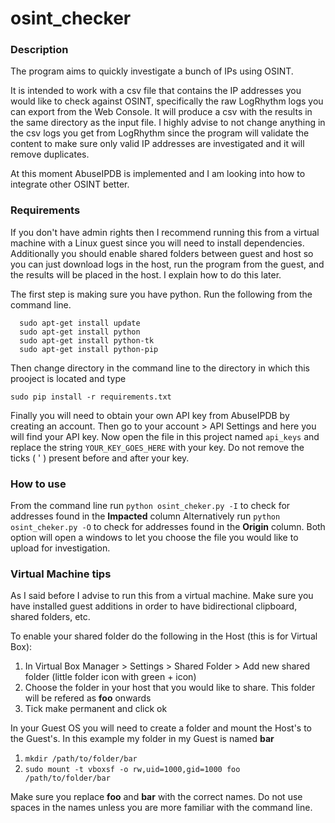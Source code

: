 # osint_checker

### Description

The program aims to quickly investigate a bunch of IPs using OSINT. 

It is intended to work with a csv file that contains the IP addresses you would like to check against OSINT, specifically the raw LogRhythm logs you can export from the Web Console. It will produce a csv with the results in the same directory as the input file. I highly advise to not change anything in the csv logs you get from LogRhythm since the program will validate the content to make sure only valid IP addresses are investigated and it will remove duplicates.

At this moment AbuseIPDB is implemented and I am looking into how to integrate other OSINT better.

### Requirements

If you don't have admin rights then I recommend running this from a virtual machine with a Linux guest since you will need to install dependencies. Additionally you should enable shared folders between guest and host so you can just download logs in the host, run the program from the guest, and the results will be placed in the host. I explain how to do this later.

The first step is making sure you have python. Run the following from the command line.

```
  sudo apt-get install update
  sudo apt-get install python
  sudo apt-get install python-tk
  sudo apt-get install python-pip
 ```
 
 Then change directory in the command line to the directory in which this prooject is located and type
 
 ```
 sudo pip install -r requirements.txt
 ```
 
 Finally you will need to obtain your own API key from AbuseIPDB by creating an account. Then go to your account > API Settings and here you will find your API key. Now open the file in this project named `api_keys` and replace the string `YOUR_KEY_GOES_HERE` with your key. Do not remove the ticks ( ' ) present before and after your key.
 
 ### How to use
 
 From the command line run `python osint_cheker.py -I` to check for addresses found in the **Impacted** column
 Alternatively run `python osint_cheker.py -O` to check for addresses found in the **Origin** column. Both option will open a windows to let you choose the file you would like to upload for investigation.
 
 ### Virtual Machine tips
 
 As I said before I advise to run this from a virtual machine. Make sure you have installed guest additions in order to have bidirectional clipboard, shared folders, etc. 
 
 To enable your shared folder do the following in the Host (this is for Virtual Box):
 
 1. In Virtual Box Manager > Settings > Shared Folder > Add new shared folder (little folder icon with green + icon)
 2. Choose the folder in your host that you would like to share. This folder will be refered as **foo** onwards
 3. Tick make permanent and click ok
 
 In your Guest OS you will need to create a folder and mount the Host's to the Guest's. In this example my folder in my Guest is named **bar**
 
 1. `mkdir /path/to/folder/bar`
 2. `sudo mount -t vboxsf -o rw,uid=1000,gid=1000 foo /path/to/folder/bar`
 
 Make sure you replace **foo** and **bar** with the correct names. Do not use spaces in the names unless you are more familiar with the command line.
 
 
 
